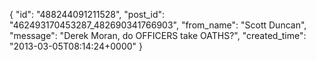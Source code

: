  {
   "id": "488244091211528",
   "post_id": "462493170453287_482690341766903",
   "from_name": "Scott Duncan",
   "message": "Derek Moran, do OFFICERS take OATHS?",
   "created_time": "2013-03-05T08:14:24+0000"
 }
